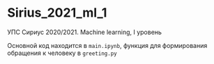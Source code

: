 # Sirius_2021_ml_1
УПС Сириус 2020/2021. Machine learning, I уровень

Основной код находится в `main.ipynb`, функция для формирования обращения к человеку в `greeting.py`
